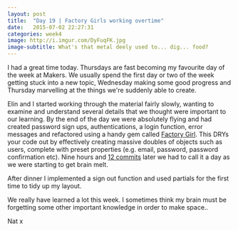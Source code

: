 ```yaml
---
layout: post
title:  "Day 19 | Factory Girls working overtime"
date:   2015-07-02 22:27:31
categories: week4
image: http://i.imgur.com/DyFuqFK.jpg
image-subtitle: What's that metal deely used to... dig... food?
---
```


I had a great time today. Thursdays are fast becoming my favourite day of the week at Makers. We usually spend the first day or two of the week getting stuck into a new topic, Wednesday making some good progress and Thursday marvelling at the things we're suddenly able to create.

Elin and I started working through the material fairly slowly, wanting to examine and understand several details that we thought were important to our learning. By the end of the day we were absolutely flying and had created password sign ups, authentications, a login function, error messages and refactored using a handy gem called <a href='https://github.com/thoughtbot/factory_girl'>Factory Girl</a>. This DRYs your code out by effectively creating massive doubles of objects such as users, complete with preset properties (e.g. email, password, password confirmation etc). Nine hours and <a href='https://github.com/natstar93/bookmark-manager-en/commits/master'>12 commits</a> later we had to call it a day as we were starting to get brain melt. 

After dinner I implemented a sign out function and used partials for the first time to tidy up my layout.

We really have learned a lot this week. I sometimes think my brain must be forgetting some other important knowledge in order to make space..

Nat x
